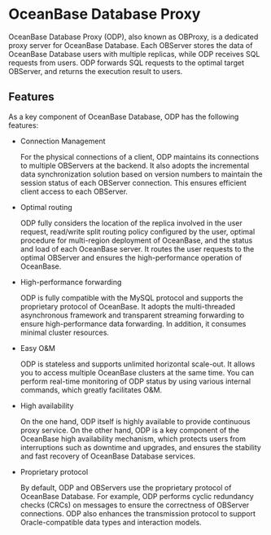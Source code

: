 # OceanBase Database Proxy

OceanBase Database Proxy (ODP), also known as OBProxy, is a dedicated proxy server for OceanBase Database. Each OBServer stores the data of OceanBase Database users with multiple replicas, while ODP receives SQL requests from users. ODP forwards SQL requests to the optimal target OBServer, and returns the execution result to users.


## Features

As a key component of OceanBase Database, ODP has the following features:

* Connection Management

   For the physical connections of a client, ODP maintains its connections to multiple OBServers at the backend. It also adopts the incremental data synchronization solution based on version numbers to maintain the session status of each OBServer connection. This ensures efficient client access to each OBServer.

* Optimal routing

   ODP fully considers the location of the replica involved in the user request, read/write split routing policy configured by the user, optimal procedure for multi-region deployment of OceanBase, and the status and load of each OceanBase server. It routes the user requests to the optimal OBServer and ensures the high-performance operation of OceanBase.

* High-performance forwarding

   ODP is fully compatible with the MySQL protocol and supports the proprietary protocol of OceanBase. It adopts the multi-threaded asynchronous framework and transparent streaming forwarding to ensure high-performance data forwarding. In addition, it consumes minimal cluster resources.

* Easy O&M

   ODP is stateless and supports unlimited horizontal scale-out. It allows you to access multiple OceanBase clusters at the same time. You can perform real-time monitoring of ODP status by using various internal commands, which greatly facilitates O&M.

* High availability

   On the one hand, ODP itself is highly available to provide continuous proxy service. On the other hand, ODP is a key component of the OceanBase high availability mechanism, which protects users from interruptions such as downtime and upgrades, and ensures the stability and fast recovery of OceanBase Database services.

* Proprietary protocol

   By default, ODP and OBServers use the proprietary protocol of OceanBase Database. For example, ODP performs cyclic redundancy checks (CRCs) on messages to ensure the correctness of OBServer connections. ODP also enhances the transmission protocol to support Oracle-compatible data types and interaction models.